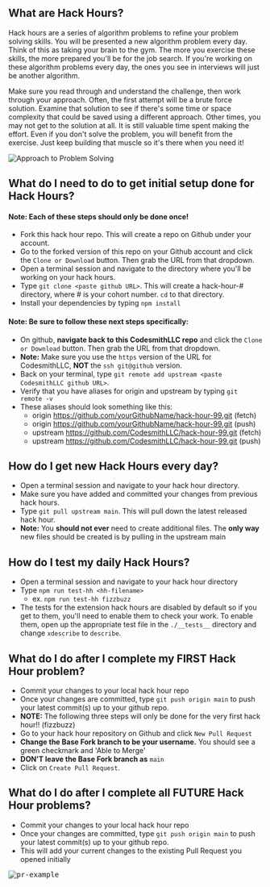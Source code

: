 ## What are Hack Hours?
Hack hours are a series of algorithm problems to refine your problem solving skills. You will be presented a new algorithm problem every day.  Think of this as taking your brain to the gym.  The more you exercise these skills, the more prepared you'll be for the job search.  If you're working on these algorithm problems every day, the ones you see in interviews will just be another algorithm.  

Make sure you read through and understand the challenge, then work through your approach.  Often, the first attempt will be a brute force solution.  Examine that solution to see if there's some time or space complexity that could be saved using a different approach.  Other times, you may not get to the solution at all.  It is still valuable time spent making the effort.  Even if you don't solve the problem, you will benefit from the exercise.  Just keep building that muscle so it's there when you need it!

![Approach to Problem Solving](https://i.imgur.com/IyE4PRX.png)

## What do I need to do to get initial setup done for Hack Hours?
#### Note: Each of these steps should only be done once!

- Fork this hack hour repo.  This will create a repo on Github under your account.  
- Go to the forked version of this repo on your Github account and click the `Clone or Download` button.  Then grab the URL from that dropdown.
- Open a terminal session and navigate to the directory where you'll be working on your hack hours.
- Type `git clone <paste github URL>`.  This will create a hack-hour-# directory, where # is your cohort number.  `cd` to that directory.  
- Install your dependencies by typing `npm install` 

#### Note: Be sure to follow these next steps specifically:
- On github, __navigate back to this CodesmithLLC repo__ and click the `Clone or Download` button.  Then grab the URL from that dropdown.
- **Note:** Make sure you use the `https` version of the URL for CodesmithLLC, **NOT** the `ssh git@github` version.
- Back on your terminal, type `git remote add upstream <paste CodesmithLLC github URL>`.  
- Verify that you have aliases for origin and upstream by typing `git remote -v`
- These aliases should look something like this:
  - origin	https://github.com/yourGithubName/hack-hour-99.git (fetch)
  - origin	https://github.com/yourGithubName/hack-hour-99.git (push)
  - upstream	https://github.com/CodesmithLLC/hack-hour-99.git (fetch)
  - upstream	https://github.com/CodesmithLLC/hack-hour-99.git (push)

## How do I get new Hack Hours every day?
- Open a terminal session and navigate to your hack hour directory.
- Make sure you have added and committed your changes from previous hack hours.
- Type `git pull upstream main`.  This will pull down the latest released hack hour.
- **Note:** You **should not ever** need to create additional files.  The **only way** new files should be created is by pulling in the upstream main

## How do I test my daily Hack Hours?
- Open a terminal session and navigate to your hack hour directory
- Type `npm run test-hh <hh-filename>` 
  - ex. `npm run test-hh fizzbuzz`
- The tests for the extension hack hours are disabled by default so if you get to them, you'll need to enable them to check your work. To enable them, open up the appropriate test file in the `./__tests__` directory and change `xdescribe` to `describe`.

## What do I do after I complete my FIRST Hack Hour problem?
- Commit your changes to your local hack hour repo
- Once your changes are committed, type `git push origin main` to push your latest commit(s) up to your github repo.
- **NOTE:** The following three steps will only be done for the very first hack hour!! (fizzbuzz)
- Go to your hack hour repository on Github and click `New Pull Request`
- **Change the Base Fork branch to be your username.**  You should see a green checkmark and 'Able to Merge'
- **DON'T leave the Base Fork branch as** `main`
- Click on `Create Pull Request`.

## What do I do after I complete all FUTURE Hack Hour problems?
- Commit your changes to your local hack hour repo
- Once your changes are committed, type `git push origin main` to push your latest commit(s) up to your github repo.
- This will add your current changes to the existing Pull Request you opened initially

<kbd>![pr-example](https://i.imgur.com/uUhIjFB.png)</kbd>